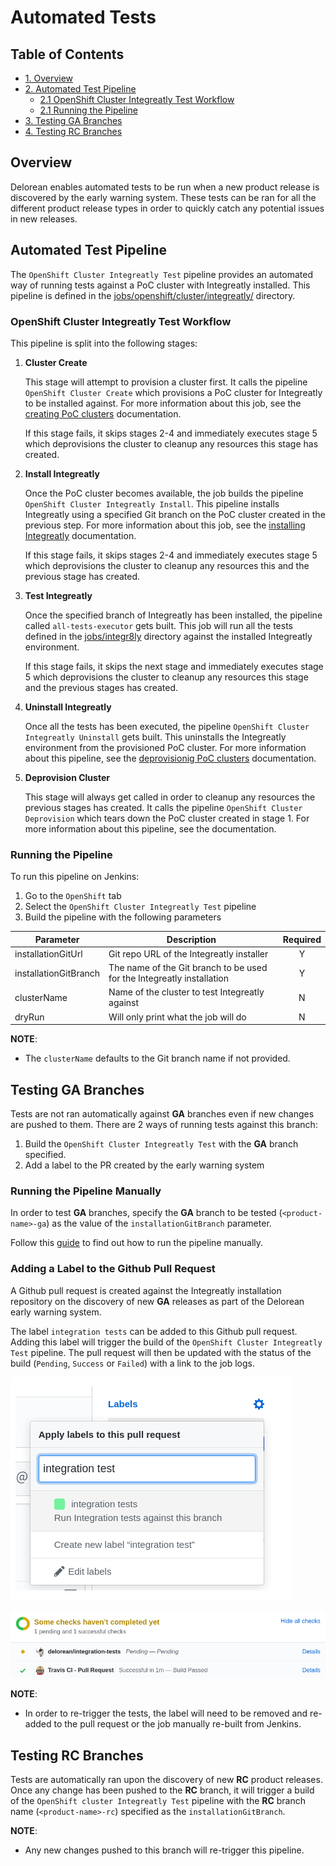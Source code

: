 # Automated Tests

## Table of Contents
- [1. Overview](#overview)
- [2. Automated Test Pipeline](#automated-test-pipeline)
    - [2.1 OpenShift Cluster Integreatly Test Workflow](#openshift-cluster-integreatly-test-workflow)
    - [2.1 Running the Pipeline](#running-the-pipeline)
- [3. Testing GA Branches](#testing-ga-branches)
- [4. Testing RC Branches](#testing-rc-branches)

## Overview 
Delorean enables automated tests to be run when a new product release is discovered by the early warning system. These tests can be ran for all the different product release types in order to quickly catch any potential issues in new releases.

## Automated Test Pipeline
The `OpenShift Cluster Integreatly Test` pipeline provides an automated way of running tests against a PoC cluster with Integreatly installed. This pipeline is defined in the [jobs/openshift/cluster/integreatly/](../../jobs/openshift/cluster/integreatly/) directory.

### OpenShift Cluster Integreatly Test Workflow
This pipeline is split into the following stages:

1. **Cluster Create**
   
    This stage will attempt to provision a cluster first. It calls the pipeline `OpenShift Cluster Create` which provisions a PoC cluster for Integreatly to be installed against. For more information about this job, see the [creating PoC clusters](./cluster-management.md#creating-poc-clusters) documentation.

    If this stage fails, it skips stages 2-4 and immediately executes stage 5 which deprovisions the cluster to cleanup any resources this stage has created. 

2. **Install Integreatly**

    Once the PoC cluster becomes available, the job builds the pipeline `OpenShift Cluster Integreatly Install`. This pipeline installs Integreatly using a specified Git branch on the PoC cluster created in the previous step. For more information about this job, see the [installing Integreatly](./cluster-management.md#installing-integreatly) documentation.

    If this stage fails, it skips stages 2-4 and immediately executes stage 5 which deprovisions the cluster to cleanup any resources this and the previous stage has created. 

3. **Test Integreatly**

    Once the specified branch of Integreatly has been installed, the pipeline called `all-tests-executor` gets built. This job will run all the tests defined in the [jobs/integr8ly](../../jobs/integr8ly) directory against the installed Integreatly environment.

    If this stage fails, it skips the next stage and immediately executes stage 5 which deprovisions the cluster to cleanup any resources this stage and the previous stages has created. 

4. **Uninstall Integreatly**

    Once all the tests has been executed, the pipeline `OpenShift Cluster Integreatly Uninstall` gets built. This uninstalls the Integreatly environment from the provisioned PoC cluster. For more information about this pipeline, see the [deprovisionig PoC clusters](./cluster-management#uninstalling-integreatly) documentation.

5. **Deprovision Cluster**

    This stage will always get called in order to cleanup any resources the previous stages has created. It calls the pipeline `OpenShift Cluster Deprovision` which tears down the PoC cluster created in stage 1. For more information about this pipeline, see the [](./cluster-management#deprovisioning-poc-clusters) documentation.


### Running the Pipeline
To run this pipeline on Jenkins:
1. Go to the `OpenShift` tab
2. Select the `OpenShift Cluster Integreatly Test` pipeline
3. Build the pipeline with the following parameters


| Parameter             | Description                                                             | Required |
| --------------------- | ------------------------------------------------------------------------|:--------:|
| installationGitUrl    | Git repo URL of the Integreatly installer                               |  Y       |
| installationGitBranch | The name of the Git branch to be used for the Integreatly installation  |  Y       |
| clusterName           | Name of the cluster to test Integreatly against                         |  N       |    
| dryRun                | Will only print what the job will do                                    |  N       |     

**NOTE**:
- The `clusterName` defaults to the Git branch name if not provided.

## Testing GA Branches

Tests are not ran automatically against **GA** branches even if new changes are pushed to them. There are 2 ways of running tests against this branch:
1. Build the `OpenShift Cluster Integreatly Test` with the **GA** branch specified.
2. Add a label to the PR created by the early warning system

### Running the Pipeline Manually
In order to test **GA** branches, specify the **GA** branch to be tested (`<product-name>-ga`) as the value of the `installationGitBranch` parameter.

Follow this [guide](#running-the-pipeline) to find out how to run the pipeline manually.

### Adding a Label to the Github Pull Request
A Github pull request is created against the Integreatly installation repository on the discovery of new **GA** releases as part of the Delorean early warning system.

The label `integration tests` can be added to this Github pull request. Adding this label will trigger the build of the `OpenShift Cluster Integreatly Test` pipeline. The pull request will then be updated with the status of the build (`Pending`, `Success` or `Failed`) with a link to the job logs.

![Adding the label integration tests to the Github pull request](../images/github-label-integration-test.png)

![A sample Github pull request status](../images/github-pr-status.png)

**NOTE**:
- In order to re-trigger the tests, the label will need to be removed and re-added to the pull request or the job manually re-built from Jenkins.

## Testing RC Branches
Tests are automatically ran upon the discovery of new **RC** product releases. Once any change has been pushed to the **RC** branch, it will trigger a build of the `OpenShift cluster Integreatly Test` pipeline with the **RC** branch name (`<product-name>-rc`) specified as the `installationGitBranch`.

**NOTE**:
- Any new changes pushed to this branch will re-trigger this pipeline.